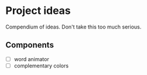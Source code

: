 # Project ideas
Compendium of ideas.
Don't take this too much serious.

## Components
 - [ ] word animator
 - [ ] complementary colors
